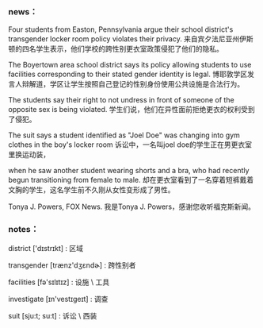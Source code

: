 ### news：

Four students from Easton, Pennsylvania argue their school district's transgender locker room policy violates their privacy. 来自宾夕法尼亚州伊斯顿的四名学生表示，他们学校的跨性别更衣室政策侵犯了他们的隐私。

The Boyertown area school district says its policy allowing students to use facilities corresponding to their stated gender identity is legal. 博耶敦学区发言人辩解道，学区让学生按照自己登记的性别身份使用公共设施是合法行为。

The students say their right to not undress in front of someone of the opposite sex is being violated. 学生们说，他们在异性面前拒绝更衣的权利受到了侵犯。

The suit says a student identified as "Joel Doe" was changing into gym clothes in the boy's locker room 诉讼中，一名叫joel doe的学生正在男更衣室里换运动装，

when he saw another student wearing shorts and a bra, who had recently begun transitioning from female to male. 却在更衣室看到了一名穿着短裤戴着文胸的学生，这名学生前不久刚从女性变形成了男性。

Tonya J. Powers, FOX News. 我是Tonya J. Powers，感谢您收听福克斯新闻。

### notes：

district ['dɪstrɪkt] : 区域

transgender	[trænz'dʒɛndɚ]  : 跨性别者

facilities	[fə'sɪlɪtɪz]  : 设施 \ 工具

investigate [ɪn'vestɪgeɪt]  : 调查

suit	[sju:t; su:t] : 诉讼 \  西装



